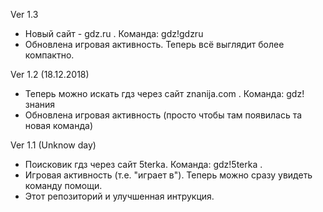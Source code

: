 Ver 1.3
- Новый сайт - gdz.ru . Команда: gdz!gdzru
- Обновлена игровая активность. Теперь всё выглядит более компактно.


Ver 1.2 (18.12.2018)
- Теперь можно искать гдз через сайт znanija.com . Команда: gdz!знания
- Обновлена игровая активность (просто чтобы там появилась та новая команда)


Ver 1.1 (Unknow day)
- Поисковик гдз через сайт 5terka. Команда: gdz!5terka .
- Игровая активность (т.е. "играет в"). Теперь можно сразу увидеть команду помощи.
- Этот репозиторий и улучшенная интрукция.
